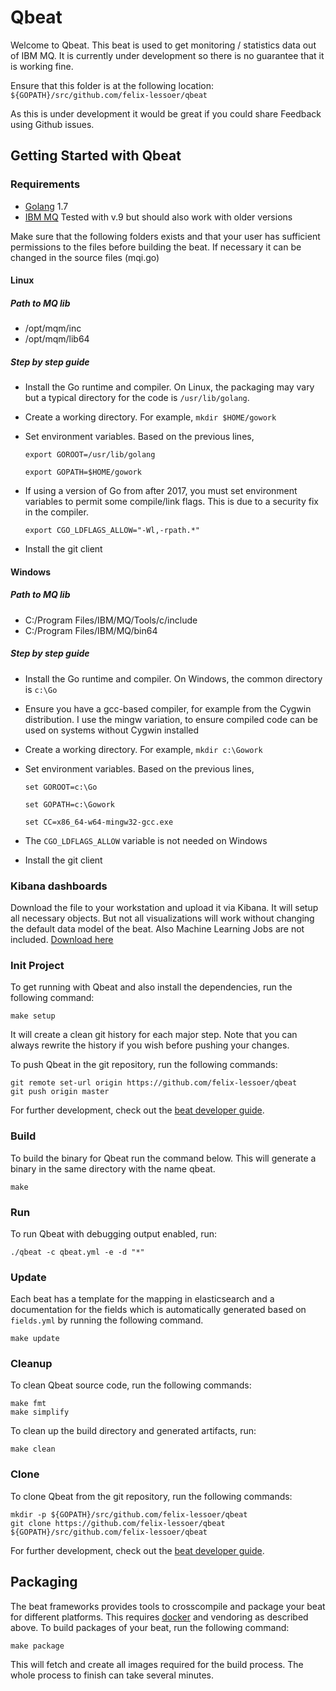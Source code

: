 # Qbeat

Welcome to Qbeat. This beat is used to get monitoring / statistics data out of IBM MQ.
It is currently under development so there is no guarantee that it is working fine.

Ensure that this folder is at the following location:
`${GOPATH}/src/github.com/felix-lessoer/qbeat`

As this is under development it would be great if you could share Feedback using Github issues.

## Getting Started with Qbeat

### Requirements

* [Golang](https://golang.org/dl/) 1.7
* [IBM MQ](https://www.ibm.com/de-de/marketplace/secure-messaging) Tested with v.9 but should also work with older versions

Make sure that the following folders exists and that your user has sufficient permissions to the files before building the beat.
If necessary it can be changed in the source files (mqi.go)

#### Linux

##### Path to MQ lib
* /opt/mqm/inc
* /opt/mqm/lib64

##### Step by step guide
* Install the Go runtime and compiler. On Linux, the packaging may vary but a typical directory for the code is `/usr/lib/golang`.

* Create a working directory. For example, ```mkdir $HOME/gowork```

* Set environment variables. Based on the previous lines,

  ```export GOROOT=/usr/lib/golang```

  ```export GOPATH=$HOME/gowork```

* If using a version of Go from after 2017, you must set environment variables to permit some compile/link flags. This is due to a security fix in the compiler.

  ```export CGO_LDFLAGS_ALLOW="-Wl,-rpath.*"```

* Install the git client

#### Windows

##### Path to MQ lib
* C:/Program Files/IBM/MQ/Tools/c/include
* C:/Program Files/IBM/MQ/bin64

##### Step by step guide
* Install the Go runtime and compiler. On Windows, the common directory is `c:\Go`
* Ensure you have a gcc-based compiler, for example from the Cygwin distribution. I use the mingw variation, to ensure compiled code can be used on systems without Cygwin installed
* Create a working directory. For example, ```mkdir c:\Gowork```
* Set environment variables. Based on the previous lines,

  ```set GOROOT=c:\Go```

  ```set GOPATH=c:\Gowork```

  ```set CC=x86_64-w64-mingw32-gcc.exe```

* The `CGO_LDFLAGS_ALLOW` variable is not needed on Windows
* Install the git client

### Kibana dashboards

Download the file to your workstation and upload it via Kibana. It will setup all necessary objects. But not all visualizations will work without changing the default data model of the beat. Also Machine Learning Jobs are not included.
[Download here](https://github.com/felix-lessoer/qbeat/blob/master/Kibana/MQ-Demo-objects.json)

### Init Project
To get running with Qbeat and also install the
dependencies, run the following command:

```
make setup
```

It will create a clean git history for each major step. Note that you can always rewrite the history if you wish before pushing your changes.

To push Qbeat in the git repository, run the following commands:

```
git remote set-url origin https://github.com/felix-lessoer/qbeat
git push origin master
```

For further development, check out the [beat developer guide](https://www.elastic.co/guide/en/beats/libbeat/current/new-beat.html).

### Build

To build the binary for Qbeat run the command below. This will generate a binary
in the same directory with the name qbeat.

```
make
```


### Run

To run Qbeat with debugging output enabled, run:

```
./qbeat -c qbeat.yml -e -d "*"
```


### Update

Each beat has a template for the mapping in elasticsearch and a documentation for the fields
which is automatically generated based on `fields.yml` by running the following command.

```
make update
```


### Cleanup

To clean  Qbeat source code, run the following commands:

```
make fmt
make simplify
```

To clean up the build directory and generated artifacts, run:

```
make clean
```


### Clone

To clone Qbeat from the git repository, run the following commands:

```
mkdir -p ${GOPATH}/src/github.com/felix-lessoer/qbeat
git clone https://github.com/felix-lessoer/qbeat ${GOPATH}/src/github.com/felix-lessoer/qbeat
```


For further development, check out the [beat developer guide](https://www.elastic.co/guide/en/beats/libbeat/current/new-beat.html).


## Packaging

The beat frameworks provides tools to crosscompile and package your beat for different platforms. This requires [docker](https://www.docker.com/) and vendoring as described above. To build packages of your beat, run the following command:

```
make package
```

This will fetch and create all images required for the build process. The whole process to finish can take several minutes.
